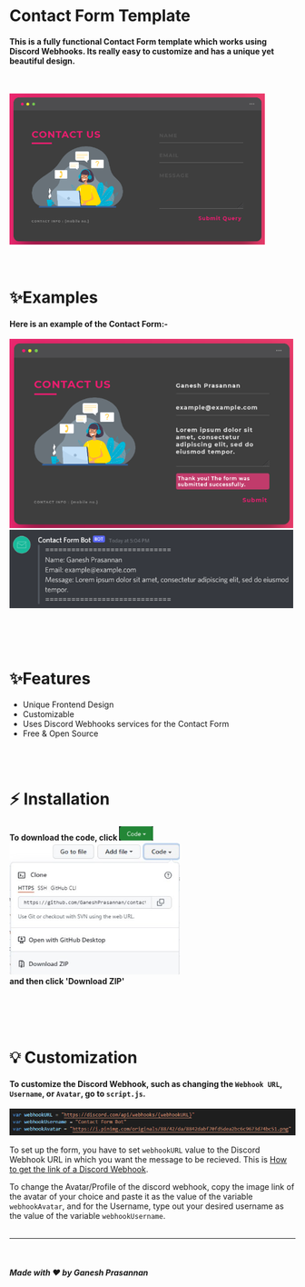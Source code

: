 <h1>Contact Form Template</h1>
<h4>This is a fully functional Contact Form template which works using Discord Webhooks. Its really easy to customize and has a unique yet beautiful design.</h4><br>


<img src="images/contactPage.png" width="450px"><br><br><br>

<h1>✨Examples</h1>
<h4>Here is an example of the Contact Form:-</h4>
<img src="images/examples/example1.png" width="500px">
<img src="images/examples/example2.png" width="500px">

<br><br><br>


<h1>✨Features</h1>
<ul>
  <li>Unique Frontend Design</li>
  <li>Customizable</li>
  <li>Uses Discord Webhooks services for the Contact Form</li>
  <li>Free & Open Source</li>
</ul>

<br><br>

<h1>⚡️ Installation</h1>
<h4>To download the code, click <img src="images/installation/codeBtn.png" width="60px"><br><img src="images/installation/menu.jpg" width="300px"> <br>and then click 'Download ZIP'</h4><br><br><br>


<h1>💡 Customization</h1>
<h4>To customize the Discord Webhook, such as changing the <code>Webhook URL</code>, <code>Username</code>, or <code>Avatar</code>, go to <code>script.js</code>.</h4>
<img src="images/customization/variables.png"><br>

To set up the form, you have to set `webhookURL` value to the Discord Webhook URL in which you want the message to be recieved. This is <a href="https://help.dashe.io/en/articles/2521940-how-to-create-a-discord-webhook-url">How to get the link of a Discord Webhook</a>.

To change the Avatar/Profile of the discord webhook, copy the image link of the avatar of your choice and paste it as the value of the variable `webhookAvatar`, and for the Username, type out your desired username as the value of the variable `webhookUsername`.<br><br>

<hr><br>
<h5>Made with ❤️ by Ganesh Prasannan</h5>
